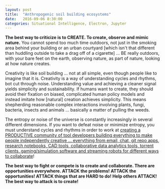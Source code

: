 ```yaml
---
layout: post
title:  "Anthropogenic soil building ecosystems"
date:   2016-09-06 8:30:00
categories: Situational Intelligence, Electron, Jupyter
---
```

**The best way to criticize is to CREATE.  To create, observe and mimic nature.**  You cannot spend too much time outdoors, not just in the smoking area behind your building or an urban courtyard [which isn't that different than huddling outside to take a drag off of a cigarette] ... BE really outdoors, with your bare feet on the earth, observing nature, as part of nature, looking at how nature creates.  

Creativity is like soil building ... not at all simple, even though people like to imagine that it is.  Creativity is a way of understanding cycles and rhythms, bot cut through noise. Understanding value and achieving a cleaner signal yields simplicity and sustainability.  If humans want to create, they should avoid their fixation on biased, complicated human policy models and instead imitate how [natural] creation achieves simplicity. This means shepherding reasonable complex interactions involving plants, fungi, bacteria, insects and animals ... basically a matter of pulling the weeds.

The entropy or noise of the universe is constantly increasingly in several different dimensions. If you want to defeat noise or minimize entropy, you must understand cycles and rhythms in order to work at [creating a PRODUCTIVE community of tool developers building everything to make people independently creative ... everything from email, chat, git repo apps, research notebooks, CAD tools, collaborative data analytics tools, torrent clients, gaming/simulation software and streaming robots for different ways to collaborate](https://github.com/sindresorhus/awesome-electron)!

**The best way to fight or compete is to create and collaborate.  There are opportunities everywhere.  ATTACK the problems! ATTACK the opportunities! ATTACK things that are HARD to do! Help others ATTACK!  The best way to attack is to create!**  
